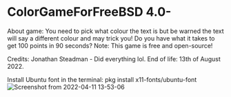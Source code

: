 # ColorGameForFreeBSD 4.0-
About game: You need to pick what colour the text is but be warned the text will say a different colour and may trick you! Do you have what it takes to get 100 points in 90 seconds? Note: This game is free and open-source!

Credits: Jonathan Steadman - Did everything lol. End of life: 13th of August 2022. 

Install Ubuntu font in the terminal: pkg install x11-fonts/ubuntu-font
![Screenshot from 2022-04-11 13-53-06](https://user-images.githubusercontent.com/52569279/162746629-c7883e7b-deb5-44db-ae42-43f150e83bc8.png)

